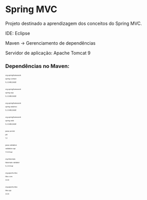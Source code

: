 # Spring MVC
<p>Projeto destinado a aprendizagem dos conceitos do Spring MVC.</p>
<p>IDE: Eclipse</p>
<p>Maven -> Gerenciamento de dependências</p>
<p>Servidor de aplicação: Apache Tomcat 9</p> 

<h3>Dependências no Maven:</h3>
<div style="font-size:5px;">
  <p>org.springframework</p>
  <p>spring-context</p>
  <p>5.2.0.RELEASE</p>
  <br/>
  <p>org.springframework</p>
  <p>spring-aop</p>
  <p>5.2.0.RELEASE</p>
  <br/>
  <p>org.springframework</p>
  <p>spring-webmvc</p>
  <p>5.2.0.RELEASE</p>
  <br/>
  <p>org.springframework</p>
  <p>spring-web</p>
  <p>5.2.0.RELEASE</p>
  <br/>
  <p>javax.servlet</p>
  <p>jstl</p>
  <p>1.2</p>
  <br/>
  <p>javax.validation</p>
  <p>validation-api</p>
  <p>1.1.0.Final</p>
  <br/>
  <p>org.hibernate</p>
  <p>hibernate-validator</p>
  <p>5.2.4.Final</p>
  <br/>
  <p>org.apache.tiles</p>
  <p>tiles-core</p>
  <p>3.0.8</p>
  <br/>
  <p>org.apache.tiles</p>
  <p>tiles-jsp</p>
  <p>3.0.8</p>
</div>
